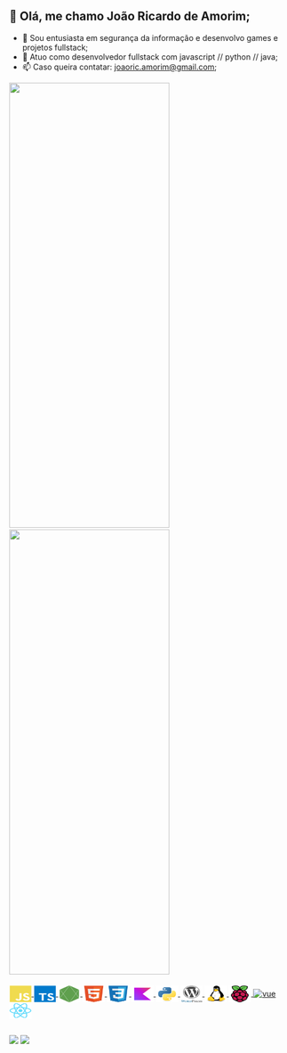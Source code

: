 ## 👋 Olá, me chamo João Ricardo de Amorim;

- 👀 Sou entusiasta em segurança da informação e desenvolvo games e projetos fullstack;
- 🌱 Atuo como desenvolvedor fullstack com javascript // python // java;
- 📫 Caso queira contatar: joaoric.amorim@gmail.com;

 <div>
  <a href="https://github.com/Joao-r-Am">
  <img  style="width: 30vw; height: 20vh" src="https://github-readme-stats.vercel.app/api?username=Joao-r-Am&show_icons=true&theme=merko&include_all_commits=true&count_private=true"/>
  <img  style="width: 30vw; height: 20vh" src="https://github-readme-stats.vercel.app/api/top-langs/?username=Joao-r-Am&layout=compact&langs_count=7&theme=merko"/>
</div>
  
  <div style="display: inline_block"><br>
  <img align="center" alt="Joao-Js" height="30" width="40" src="https://raw.githubusercontent.com/devicons/devicon/master/icons/javascript/javascript-plain.svg">
    <img align="center" alt="Joao-Js" height="30" width="40" src="https://raw.githubusercontent.com/devicons/devicon/master/icons/typescript/typescript-plain.svg">
  <img align="center" alt="Joao-Nodejs" height="30" width="40" src="https://raw.githubusercontent.com/devicons/devicon/master/icons/nodejs/nodejs-plain.svg">
  <img align="center" alt="Joao-HTML" height="30" width="40" src="https://raw.githubusercontent.com/devicons/devicon/master/icons/html5/html5-original.svg">
  <img align="center" alt="Joao-CSS" height="30" width="40" src="https://raw.githubusercontent.com/devicons/devicon/master/icons/css3/css3-original.svg">
  <img align="center" alt="Joao-Kotlin" height="30" width="40" src="https://raw.githubusercontent.com/devicons/devicon/master/icons/kotlin/kotlin-original.svg">
  <img align="center" alt="Joao-Python" height="30" width="40" src="https://raw.githubusercontent.com/devicons/devicon/master/icons/python/python-original.svg">
  <img align="center" alt="Joao-Wordpress" height="30" width="40" src="https://raw.githubusercontent.com/devicons/devicon/master/icons/wordpress/wordpress-original.svg">
  <img align="center" alt="Joao-Linux" height="30" width="40" src="https://raw.githubusercontent.com/devicons/devicon/master/icons/linux/linux-original.svg">
  <img align="center" alt="Joao-Raspeberrypi" height="30" width="40" src="https://raw.githubusercontent.com/devicons/devicon/master/icons/raspberrypi/raspberrypi-original.svg">
   <img align="center" alt="vue" height="30" width="40" src="https://raw.githubusercontent.com/wyatt-herkamp/vue3-simple-icons/latest/example/src/assets/logo.png">
   <img align="center" alt="Joao-react" height="30" width="40" src="https://raw.githubusercontent.com/devicons/devicon/master/icons/react/react-original.svg">
</div>
  
  ##
  
  <div>
    <a href = "mailto:joaoric.amorim@gmail.com"><img src="https://img.shields.io/badge/-Gmail-%23333?style=for-the-badge&logo=gmail&logoColor=white" target="_blank"></a>
 <a href="https://www.linkedin.com/in/joaoam7211/" target="_blank"><img src="https://img.shields.io/badge/-LinkedIn-%230077B5?style=for-the-badge&logo=linkedin&logoColor=white" target="_blank"></a>
  </div>
